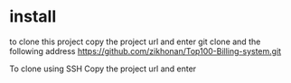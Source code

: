  # install
 to clone this project copy the project url and enter git clone  and the following address
 https://github.com/zikhonan/Top100-Billing-system.git
 
 To clone using SSH
 Copy the project url and enter
